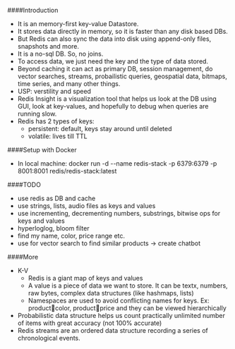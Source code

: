 ####Introduction
- It is an memory-first key-value Datastore.
- It stores data directly in memory, so it is faster than any disk based DBs.  
- But Redis can also sync the data into disk using append-only files, snapshots and more.
- It is a no-sql DB. So, no joins.
- To access data, we just need the key and the type of data stored.
- Beyond caching it can act as primary DB, session management, do vector searches, streams, probailistic queries, geospatial data, bitmaps, time series, and many other things.
- USP: verstility and speed
- Redis Insight is a visualization tool that helps us look at the DB using GUI, look at key-values, and hopefully to debug when queries are running slow.
- Redis has 2 types of keys:
  - persistent: default, keys stay around until deleted
  - volatile: lives till TTL

####Setup with Docker
- In local machine: docker run -d --name redis-stack -p 6379:6379 -p 8001:8001 redis/redis-stack:latest

####TODO
- use redis as DB and cache
- use strings, lists, audio files as keys and values
- use incrementing, decrementing numbers, substrings, bitwise ops for keys and values
- hyperloglog, bloom filter
- find my name, color, price range etc.
- use for vector search to find similar products -> create chatbot

####More
- K-V
  - Redis is a giant map of keys and values
  - A value is a piece of data we want to store.  It can be textx, numbers, raw bytes, complex data structures (like hashmaps, lists)
  - Namespaces are used to avoid conflicting names for keys.  Ex: product:1234:color, product:1234:price and they can be viewed hierarchically
- Probabilistic data structure helps us count practically unlimited number of items with great accuracy (not 100% accurate)
- Redis streams are an ordered data structure recording a series of chronological events.